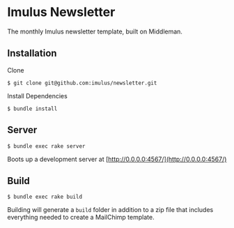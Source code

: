 # Imulus Newsletter

The monthly Imulus newsletter template, built on Middleman.

## Installation

Clone

`$ git clone git@github.com:imulus/newsletter.git`

Install Dependencies

`$ bundle install`

## Server

`$ bundle exec rake server`

Boots up a development server at [http://0.0.0.0:4567/](http://0.0.0.0:4567/)

## Build

`$ bundle exec rake build`

Building will generate a `build` folder in addition to a zip file that includes
everything needed to create a MailChimp template.
